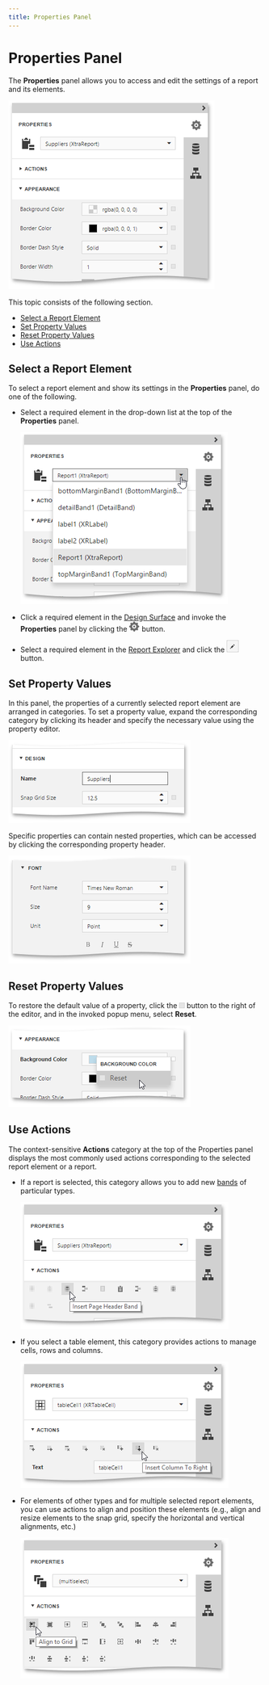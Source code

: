 ```yaml
---
title: Properties Panel
---
```

# Properties Panel
The **Properties** panel allows you to access and edit the settings of a report and its elements.

![web-designer-properties-panel](../../../images/img126494.png)

This topic consists of the following section.
* [Select a Report Element](#selectelement)
* [Set Property Values](#setproperties)
* [Reset Property Values](#resetproperties)
* [Use Actions](#actions)

## <a name="selectelement"/>Select a Report Element
To select a report element and show its settings in the **Properties** panel, do one of the following.
* Select a required element in the drop-down list at the top of the **Properties** panel.
	
	![web-designer-properties-panel-select-element](../../../images/img126495.png)
* Click a required element in the [Design Surface](design-surface.md) and invoke the **Properties** panel by clicking the ![web-report-designer-properties-tab](../../../images/img24732.png) button.
* Select a required element in the [Report Explorer](report-explorer.md) and click the ![web-designer-report-explorer-properties-button](../../../images/img126455.png) button.

## <a name="setproperties"/>Set Property Values
In this panel, the properties of a currently selected report element are arranged in categories. To set a property value, expand the corresponding category by clicking its header and specify the necessary value using the property editor.

![web-report-designer-properties-panel-edit-property](../../../images/img24634.png)

Specific properties can contain nested properties, which can be accessed by clicking the corresponding property header.

![web-report-designer-object-property](../../../images/img24651.png)

## <a name="resetproperties"/>Reset Property Values
To restore the default value of a property, click the ![web-report-designer-advanced-options-button](../../../images/img24731.png) button to the right of the editor, and in the invoked popup menu, select **Reset**.

![web-report-designer-properties-panel-reset-property](../../../images/img24635.png)

## <a name="actions"/>Use Actions
The context-sensitive **Actions** category at the top of the Properties panel displays the most commonly used actions corresponding to the selected report element or a report.
* If a report is selected, this category allows you to add new [bands](../report-elements/report-bands.md) of particular types.
	
	![web-designer-properties-panel-report-actions](../../../images/img126501.png)
* If you select a table element, this category provides actions to manage cells, rows and columns.
	
	![web-designer-properties-panel-tablecell-actions](../../../images/img126503.png)
* For elements of other types and for multiple selected report elements, you can use actions to align and position these elements (e.g., align and resize elements to the snap grid, specify the horizontal and vertical alignments, etc.)
	
	![web-designer-properties-panel-multiselect-actions](../../../images/img126502.png)